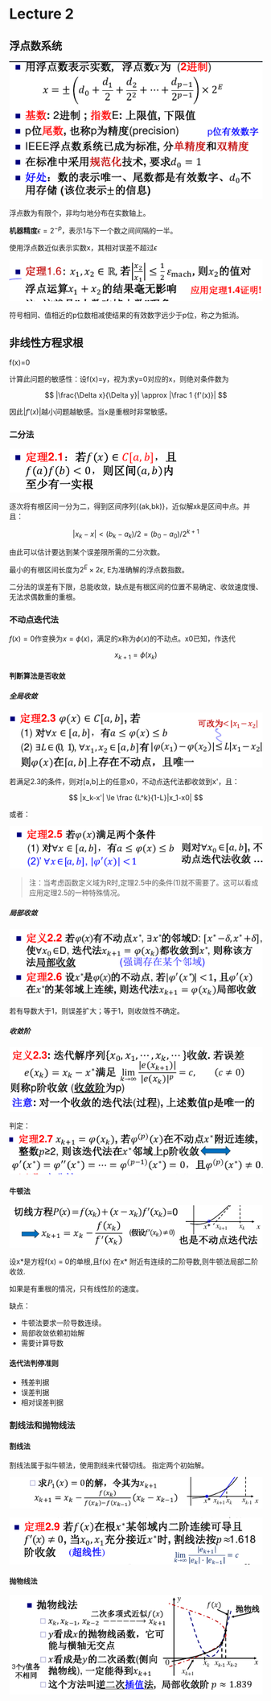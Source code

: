 # Lecture 2

## 浮点数系统 

![](_v_images/20200226102651019_1150193566.png)

浮点数为有限个，非均匀地分布在实数轴上。

**机器精度**$\epsilon = 2 ^ {-p}$，表示1与下一个数之间间隔的一半。

使用浮点数近似表示实数x，其相对误差不超过$\epsilon$

![](_v_images/20200226105119492_2098898495.png)

符号相同、值相近的p位数相减使结果的有效数字远少于p位，称之为抵消。

## 非线性方程求根

f(x)=0

计算此问题的敏感性：设f(x)=y，视为求y=0对应的x，则绝对条件数为

$$  
|\frac{\Delta x}{\Delta y}| \approx |\frac 1 {f'(x)}|
$$

因此$|{f'(x)}|$越小问题越敏感。当x是重根时非常敏感。

### 二分法

![](_v_images/20200226113411322_1945753979.png)

逐次将有根区间一分为二，得到区间序列{(ak,bk)}，近似解xk是区间中点。并且：

$$
|x_k - x| < (b_k - a_k) / 2= (b_0-a_0)/2^{k+1}
$$

由此可以估计要达到某个误差限所需的二分次数。

最小的有根区间长度为$2^E\times 2\epsilon$, E为准确解的浮点数指数。

二分法的误差有下限，总能收敛，缺点是有根区间的位置不易确定、收敛速度慢、无法求偶数重的重根。

### 不动点迭代法

$f(x)=0$作变换为$x = \phi(x)$，满足的x称为$\phi(x)$的不动点。x0已知，作迭代

$$
x_{k+1} = \phi(x_k)
$$

#### 判断算法是否收敛

##### 全局收敛

![](_v_images/20200226120335128_1145535117.png)

若满足2.3的条件，则对[a,b]上的任意x0，不动点迭代法都收敛到x'，且：

$$  
|x_k-x'| \le \frac {L^k}{1-L}|x_1-x0|
$$

或者：

![](_v_images/20200226121116504_569206104.png)

> 注：当考虑函数定义域为R时,定理2.5中的条件(1)就不需要了。这可以看成应用定理2.5的一种特殊情况。

##### 局部收敛
![](_v_images/20200226121331951_1242066466.png)

若有导数大于1，则误差扩大；等于1，则收敛性不确定。

##### 收敛阶

![](_v_images/20200304104328435_1080984650.png)

判定：
![](_v_images/20200304104725141_652385344.png)

#### 牛顿法

![](_v_images/20200304110607606_592740616.png)

设x\*是方程f(x) = 0的单根,且f(x) 在x\* 附近有连续的二阶导数,则牛顿法局部二阶收敛.

如果是有重根的情况，只有线性阶的速度。

缺点：
- 牛顿法要求一阶导数连续。
- 局部收敛依赖初始解
- 需要计算导数

#### 迭代法判停准则

- 残差判据
- 误差判据
- 相对误差判据

### 割线法和抛物线法

#### 割线法

割线法属于拟牛顿法，使用割线来代替切线。 指定两个初始解。

![](_v_images/20200304113725321_1257645955.png)

![](_v_images/20200304113734010_612676762.png)

#### 抛物线法

![](_v_images/20200304114000334_1522675665.png)